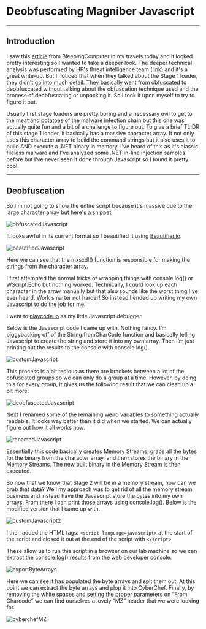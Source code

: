 # Deobfuscating Magniber Javascript
---
## Introduction
I saw this [article](https://www.bleepingcomputer.com/news/security/magniber-ransomware-now-infects-windows-users-via-javascript-files/) from BleepingComputer in my travels today and it looked pretty interesting so I wanted to take a deeper look. The deeper technical analysis was performed by HP's threat intelligence team ([link](https://threatresearch.ext.hp.com/magniber-ransomware-switches-to-javascript-targeting-home-users-with-fake-software-updates/)) and it's a great write-up. But I noticed that when they talked about the Stage 1 loader, they didn't go into much detail. They basically went from obfuscated to deobfuscated without talking about the obfuscation technique used and the process of deobfuscating or unpacking it. So I took it upon myself to try to figure it out.

Usually first stage loaders are pretty boring and a necessary evil to get to the meat and potatoes of the malware infection chain but this one was actually quite fun and a bit of a challenge to figure out. To give a brief TL;DR of this stage 1 loader, it basically has a massive character array. It not only uses this character array to build the command strings but it also uses it to build AND execute a .NET binary in memory. I've heard of this as it's classic fileless malware and I've analyzed some .NET in-line injection samples before but I've never seen it done through Javascript so I found it pretty cool.

---

## Deobfuscation

So I'm not going to show the entire script because it's massive due to the large character array but here's a snippet.

![obfuscatedJavascript](Pictures/obfuscatedJavascript.png)

It looks awful in its current format so I beautified it using [Beautifier.io](https://beautifier.io). 

![beautifiedJavascript](Pictures/beautifiedJavascript.png)

Here we can see that the mxsxdl() function is responsible for making the strings from the character array.

I first attempted the normal tricks of wrapping things with console.log() or WScript.Echo but nothing worked. Technically, I could look up each character in the array manually but that also sounds like the worst thing I've ever heard. Work smarter not harder! So instead I ended up writing my own Javascript to do the job for me.

I went to [playcode.io](https://playcode.io) as my little Javascript debugger.

Below is the Javascript code I came up with. Nothing fancy. I’m piggybacking off of the String.fromCharCode function and basically telling Javascript to create the string and store it into my own array. Then I’m just printing out the results to the console with console.log().

![customJavascript](Pictures/customJavascript.png)

This process is a bit tedious as there are brackets between a lot of the obfuscated groups so we can only do a group at a time. However, by doing this for every group, it gives us the following result that we can clean up a bit more:

![deobfuscatedJavascript](Pictures/deobfuscatedJavascript.png)

Next I renamed some of the remaining weird variables to something actually readable. It looks way better than it did when we started. We can actually figure out how it all works now.

![renamedJavascript](Pictures/renamedJavascript.png)

Essentially this code basically creates Memory Streams, grabs all the bytes for the binary from the character array, and then stores the binary in the Memory Streams. The new built binary in the Memory Stream is then executed.

So now that we know that Stage 2 will be in a memory stream, how can we grab that data? Well my approach was to get rid of all the memory stream business and instead have the Javascript store the bytes into my own arrays. From there I can print those arrays using console.log(). Below is the modified version that I came up with.

![customJavascript2](Pictures/customJavascript2.png)

I then added the HTML tags: `<script language=javascript>` at the start of the script and closed it out at the end of the script with `</script>`

These allow us to run this script in a browser on our lab machine so we can extract the console.log() results from the web developer console.

![exportByteArrays](Pictures/exportByteArrays.png)

Here we can see it has populated the byte arrays and spit them out. At this point we can extract the byte arrays and plop it into CyberChef. Finally, by removing the white spaces and setting the proper parameters on “From Charcode” we can find ourselves a lovely “MZ” header that we were looking for.

![cyberchefMZ](Pictures/cyberchefMZ.png)
